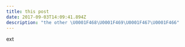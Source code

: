 ```yaml
---
title: this post
date: 2017-09-03T14:09:41.894Z
description: "the other \U0001F468‍\U0001F469‍\U0001F467‍\U0001F466"
---
```

ext



